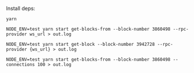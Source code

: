 Install deps:

```
yarn
```

``` Dump logs from starting from a block until failure
NODE_ENV=test yarn start get-blocks-from --block-number 3860498 --rpc-provider ws_url > out.log
```

``` Dump logs from a single block
NODE_ENV=test yarn start get-block --block-number 3942728 --rpc-provider {ws_url} > out.log
```

``` Load test with log dump
NODE_ENV=test yarn start get-blocks-from --block-number 3860498 --connections 100 > out.log
```